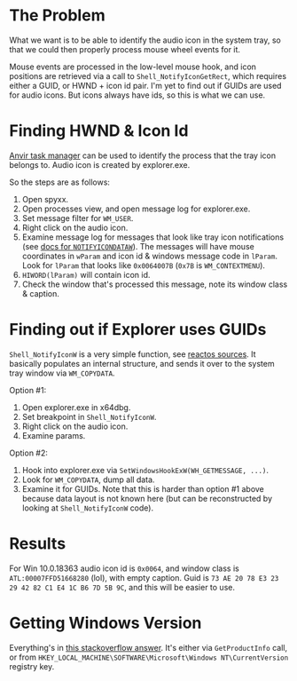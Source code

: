 The Problem
===========

What we want is to be able to identify the audio icon in the system tray, so that we could then properly process mouse wheel events for it.

Mouse events are processed in the low-level mouse hook, and icon positions are retrieved via a call to `Shell_NotifyIconGetRect`, which requires either a GUID, or HWND + icon id pair. I'm yet to find out if GUIDs are used for audio icons. But icons always have ids, so this is what we can use.


Finding HWND & Icon Id
=================

[Anvir task manager](http://www.anvir.com/download.htm) can be used to identify the process that the tray icon belongs to. Audio icon is created by explorer.exe.

So the steps are as follows:
1. Open spyxx.
2. Open processes view, and open message log for explorer.exe.
3. Set message filter for `WM_USER`.
4. Right click on the audio icon.
5. Examine message log for messages that look like tray icon notifications (see [docs for `NOTIFYICONDATAW`](https://docs.microsoft.com/en-us/windows/win32/api/shellapi/ns-shellapi-notifyicondataw)). The messages will have mouse coordinates in `wParam` and icon id & windows message code in `lParam`. Look for `lParam` that looks like `0x0064007B` (`0x7B` is `WM_CONTEXTMENU`).
6. `HIWORD(lParam)` will contain icon id.
7. Check the window that's processed this message, note its window class & caption.


Finding out if Explorer uses GUIDs
==================================
`Shell_NotifyIconW` is a very simple function, see [reactos sources](https://doxygen.reactos.org/da/d7b/systray_8cpp_source.html). It basically populates an internal structure, and sends it over to the system tray window via `WM_COPYDATA`.

Option #1:
1. Open explorer.exe in x64dbg.
2. Set breakpoint in `Shell_NotifyIconW`.
3. Right click on the audio icon.
4. Examine params.

Option #2:
1. Hook into explorer.exe via `SetWindowsHookExW(WH_GETMESSAGE, ...)`.
2. Look for `WM_COPYDATA`, dump all data.
3. Examine it for GUIDs. Note that this is harder than option #1 above because data layout is not known here (but can be reconstructed by looking at `Shell_NotifyIconW` code).


Results
=======

For Win 10.0.18363 audio icon id is `0x0064`, and window class is `ATL:00007FFD51668280` (lol), with empty caption. Guid is `73 AE 20 78 E3 23 29 42 82 C1 E4 1C B6 7D 5B 9C`, and this will be easier to use.


Getting Windows Version
=======================

Everything's in [this stackoverflow answer](https://stackoverflow.com/questions/47581146/getting-os-build-version-from-win32-api-c). It's either via `GetProductInfo` call, or from `HKEY_LOCAL_MACHINE\SOFTWARE\Microsoft\Windows NT\CurrentVersion` registry key.
